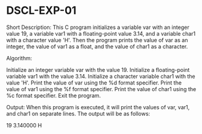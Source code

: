 # DSCL-EXP-01
Short Description: This C program initializes a variable var with an integer value 19, a variable var1 with a floating-point value 3.14, and a variable char1 with a character value 'H'. Then the program prints the value of var as an integer, the value of var1 as a float, and the value of char1 as a character.

Algorithm:

Initialize an integer variable var with the value 19. Initialize a floating-point variable var1 with the value 3.14. Initialize a character variable char1 with the value 'H'. Print the value of var using the %d format specifier. Print the value of var1 using the %f format specifier. Print the value of char1 using the %c format specifier. Exit the program.

Output: When this program is executed, it will print the values of var, var1, and char1 on separate lines. The output will be as follows:

19 3.140000 H
